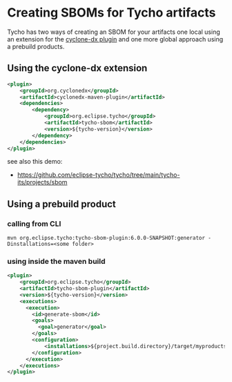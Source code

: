 # Creating SBOMs for Tycho artifacts

Tycho has two ways of creating an SBOM for your artifacts one local using an extension for the [cyclone-dx plugin](https://github.com/CycloneDX/cyclonedx-maven-plugin)
and one more global approach using a prebuild products.

## Using the cyclone-dx extension

```xml
<plugin>
    <groupId>org.cyclonedx</groupId>
    <artifactId>cyclonedx-maven-plugin</artifactId>
    <dependencies>
        <dependency>
            <groupId>org.eclipse.tycho</groupId>
            <artifactId>tycho-sbom</artifactId>
            <version>${tycho-version}</version>
        </dependency>
    </dependencies>
</plugin>
```

see also this demo:

- https://github.com/eclipse-tycho/tycho/tree/main/tycho-its/projects/sbom

## Using a prebuild product

### calling from CLI

`mvn org.eclipse.tycho:tycho-sbom-plugin:6.0.0-SNAPSHOT:generator -Dinstallations=<some folder>`

### using inside the maven build

```xml
<plugin>
    <groupId>org.eclipse.tycho</groupId>
    <artifactId>tycho-sbom-plugin</artifactId>
    <version>${tycho-version}</version>
    <executions>
      <execution>
        <id>generate-sbom</id>
        <goals>
          <goal>generator</goal> 
        </goals>
        <configuration>
            <installations>${project.build.directory}/target/myproducts</installations>
        </configuration>
      </execution>
    </executions>
</plugin>
```